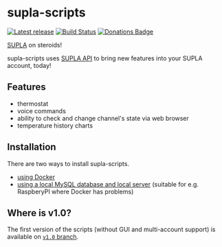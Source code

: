 # supla-scripts
 
 [![Latest release](https://img.shields.io/github/release/fracz/supla-scripts.svg)](https://github.com/fracz/supla-scripts/releases/latest) 
 [![Build Status](https://travis-ci.org/fracz/supla-scripts.svg?branch=master)](https://travis-ci.org/fracz/supla-scripts)
 [![Donations Badge](https://yourdonation.rocks/images/badge.svg)](https://www.paypal.me/SUPLAscripts/10)

[SUPLA](https://supla.org) on steroids!

supla-scripts uses [SUPLA API](https://github.com/SUPLA/api-client-php) to bring
new features into your SUPLA account, today!

## Features

* thermostat
* voice commands
* ability to check and change channel's state via web browser
* temperature history charts

## Installation

There are two ways to install supla-scripts.

* [using Docker](https://github.com/fracz/supla-scripts/blob/master/docs/Installation-docker.md)
* [using a local MySQL database and local server](https://github.com/fracz/supla-scripts/blob/master/docs/Installation-classic.md)
  (suitable for e.g. RaspberyPI where Docker has problems)

## Where is v1.0?

The first version of the scripts (without GUI and multi-account support)
is available on [`v1.0` branch](https://github.com/fracz/supla-scripts/tree/v1.0).

